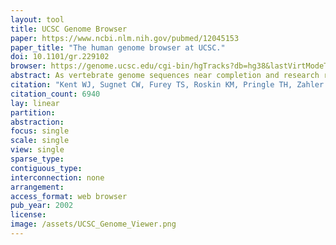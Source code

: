```yaml
---
layout: tool 
title: UCSC Genome Browser
paper: https://www.ncbi.nlm.nih.gov/pubmed/12045153
paper_title: "The human genome browser at UCSC."
doi: 10.1101/gr.229102
browser: https://genome.ucsc.edu/cgi-bin/hgTracks?db=hg38&lastVirtModeType=default&lastVirtModeExtraState=&virtModeType=default&virtMode=0&nonVirtPosition=&position=chr1%3A11102837-11267747&hgsid=729714349_6ib6LxPNBWK6CgShBpt2CkgFUcIX
abstract: As vertebrate genome sequences near completion and research refocuses to their analysis, the issue of effective genome annotation display becomes critical. A mature web tool for rapid and reliable display of any requested portion of the genome at any scale, together with several dozen aligned annotation tracks, is provided at http://genome.ucsc.edu. This browser displays assembly contigs and gaps, mRNA and expressed sequence tag alignments, multiple gene predictions, cross-species homologies, single nucleotide polymorphisms, sequence-tagged sites, radiation hybrid data, transposon repeats, and more as a stack of coregistered tracks. Text and sequence-based searches provide quick and precise access to any region of specific interest. Secondary links from individual features lead to sequence details and supplementary off-site databases. One-half of the annotation tracks are computed at the University of California, Santa Cruz from publicly available sequence data; collaborators worldwide provide the rest. Users can stably add their own custom tracks to the browser for educational or research purposes. The conceptual and technical framework of the browser, its underlying MYSQL database, and overall use are described. The web site currently serves over 50,000 pages per day to over 3000 different users.
citation: "Kent WJ, Sugnet CW, Furey TS, Roskin KM, Pringle TH, Zahler AM, et al. The human genome browser at UCSC. Genome Res. 2002;12: 996–1006."
citation_count: 6940
lay: linear
partition: 
abstraction: 
focus: single
scale: single
view: single
sparse_type: 
contiguous_type: 
interconnection: none
arrangement: 
access_format: web browser
pub_year: 2002
license: 
image: /assets/UCSC_Genome_Viewer.png
---
```

